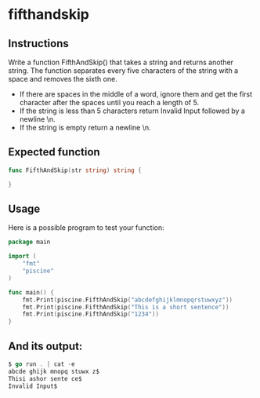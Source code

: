 # fifthandskip
## Instructions

Write a function FifthAndSkip() that takes a string and returns another string. The function separates every five characters of the string with a space and removes the sixth one.

- If there are spaces in the middle of a word, ignore them and get the first character after the spaces until you reach a length of 5.
- If the string is less than 5 characters return Invalid Input followed by a newline \n.
- If the string is empty return a newline \n.

## Expected function
```go
func FifthAndSkip(str string) string {

}
```
## Usage

Here is a possible program to test your function:
```go
package main

import (
	"fmt"
	"piscine"
)

func main() {
	fmt.Print(piscine.FifthAndSkip("abcdefghijklmnopqrstuwxyz"))
	fmt.Print(piscine.FifthAndSkip("This is a short sentence"))
	fmt.Print(piscine.FifthAndSkip("1234"))
}
```
## And its output:
```go
$ go run . | cat -e
abcde ghijk mnopq stuwx z$
Thisi ashor sente ce$
Invalid Input$
```